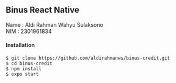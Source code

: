 ## Binus React Native

Name : Aldi Rahman Wahyu Sulaksono<br>
NIM : 2301961834

#### Installation

```
$ git clone https://github.com/aldirahmanws/binus-credit.git
$ cd binus-credit
$ npm install
$ expo start
```